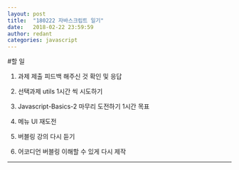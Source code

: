 ```yaml
---
layout: post
title:  "180222 자바스크립트 일기"
date:   2018-02-22 23:59:59
author: redant
categories: javascript
---
```


#할 일 

1. 과제 제출 피드백 해주신 것 확인 및 응답

2. 선택과제 utils 1시간 씩 시도하기

3. Javascript-Basics-2 마무리 도전하기 1시간 목표

4. 메뉴 UI 재도전

5. 버블링 강의 다시 듣기

6. 어코디언 버블링 이해할 수 있게 다시 제작

---





















